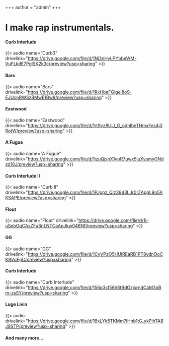 +++
author = "admin"
+++

# I make rap instrumentals.

#### Curb Interlude

{{< audio name="Curb3" drivelink="https://drive.google.com/file/d/1Nj3nHyLPYbbeWM-VuFLkdE7PgiSK2k3c/preview?usp=sharing" >}}

#### Bars

{{< audio name="Bars" drivelink="https://drive.google.com/file/d/1RxHbaFGigel8o9-EJUcpRWSzBMwE1Bw8/preview?usp=sharing" >}}

#### Eastwood

{{< audio name="Eastwood" drivelink="https://drive.google.com/file/d/1rt9vz8ULl_G_odhIbeTHmxFes4j3RotW/preview?usp=sharing" >}}

#### A Fugue

{{< audio name="A Fugue" drivelink="https://drive.google.com/file/d/1izuQjsnX1vpR7uwx5luXysmyONdzd16J/preview?usp=sharing" >}}

#### Curb Interlude II

{{< audio name="Curb II" drivelink="https://drive.google.com/file/d/1PJppz_QIz3943LJr0rZApgL9n5AKSAPE/preview?usp=sharing" >}}

#### Flout

{{< audio name="Flout" drivelink="https://drive.google.com/file/d/1i-uSebGqCAsZFuSnLNTCaApJkw04BNfl/preview?usp=sharing" >}}

#### GG

{{< audio name="GG" drivelink="https://drive.google.com/file/d/1CyVPzO5HUIREaRB1PT8ydnOoCK9VuEgC/preview?usp=sharing" >}}

#### Curb Interlude

{{< audio name="Curb Interlude" drivelink="https://drive.google.com/file/d/156p3sf56h8tBdOzjxrndCaM3qBm-zsSY/preview?usp=sharing" >}}

#### Luge Livin

{{< audio drivelink="https://drive.google.com/file/d/18xLYk5TKMm7iHnb1tG_ykPjhTABJ9STP/preview?usp=sharing" >}}

#### And many more...
